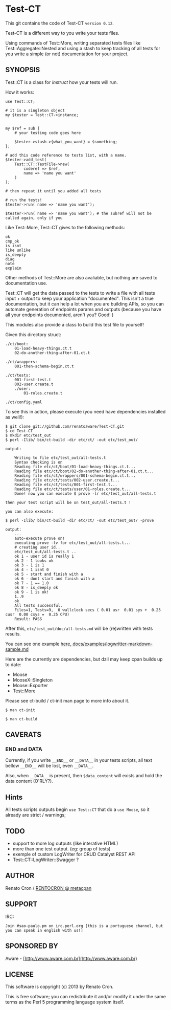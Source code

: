 Test-CT
=======

This git contains the code of Test-CT `version 0.12`.

Test-CT is a different way to you write your tests files.

Using commands of Test::More, writing separated tests files like Test::Aggregate::Nested
and using a stash to keep tracking of all tests for you write a simple (or not)
documentation for your project.


SYNOPSIS
--------

Test::CT is a class for *instruct* how your tests will run.

How it works:

    use Test::CT;

    # it is a singleton object
    my $tester = Test::CT->instance;


    my $ref = sub {
        # your testing code goes here

        $tester->stash->{what_you_want} = $something;
    };

    # add this code reference to tests list, with a name.
    $tester->add_test(
        Test::CT::TestFile->new(
            coderef => $ref,
            name => 'name you want'
        )
    );

    # then repeat it until you added all tests

    # run the tests!
    $tester->run( name => 'name you want');

    $tester->run( name => 'name you want'); # the subref will not be called again, only if you


Like Test::More, Test::CT gives to the following methods:

    ok
    cmp_ok
    is isnt
    like unlike
    is_deeply
    diag
    note
    explain

Other methods of Test::More are also avaliable, but nothing are saved to documentation use.

Test::CT will get the data passed to the tests to write a file with all tests input + output to keep
your application "documented". This isn't a true documentation, but it can help
a lot when you are building APIs, so you can automate generation of endpoints params and outputs (because you have all your endpoints documented, aren't you? Good! )

This modules also provide a class to build this test file to yourself!

Given this directory struct:

    ./ct/boot:
        01-load-heavy-things.ct.t
        02-do-another-thing-after-01.ct.t

    ./ct/wrappers:
        001-then-schema-begin.ct.t

    ./ct/tests:
        001-first-test.t
        002-user.create.t
        ./user:
            01-roles.create.t

    ./ct/config.yaml


To see this in action, please execute (you need have dependencies installed as well!):

    $ git clone git://github.com/renatoaware/Test-CT.git
    $ cd Test-CT
    $ mkdir etc/test_out
    $ perl -Ilib/ bin/ct-build -dir etc/ct/ -out etc/test_out/

    output:

        Writing to file etc/test_out/all-tests.t
        Syntax checking is on
        Reading file etc/ct/boot/01-load-heavy-things.ct.t...
        Reading file etc/ct/boot/02-do-another-thing-after-01.ct.t...
        Reading file etc/ct/wrappers/001-schema-begin.ct.t...
        Reading file etc/ct/tests/002-user.create.t...
        Reading file etc/ct/tests/001-first-test.t...
        Reading file etc/ct/tests/user/01-roles.create.t...
        Done! now you can execute $ prove -lr etc/test_out/all-tests.t

    then your test script will be on test_out/all-tests.t !

    you can also execute:

    $ perl -Ilib/ bin/ct-build -dir etc/ct/ -out etc/test_out/ -prove

    output:
        ...
        auto-execute prove on!
        executing prove -lv for etc/test_out/all-tests.t...
        # creating user id..
        etc/test_out/all-tests.t ..
        ok 1 - user id is really 1
        ok 2 - 1 looks ok
        ok 3 - 1 is 1
        ok 4 - 1 isnt 0
        ok 5 - start and finish with a
        ok 6 - dont start and finish with a
        ok 7 - 1 == 1.0
        ok 8 - is_deeply ok
        ok 9 - 1 is ok!
        1..9
        ok
        All tests successful.
        Files=1, Tests=9,  0 wallclock secs ( 0.01 usr  0.01 sys +  0.23 cusr  0.00 csys =  0.25 CPU)
        Result: PASS


After this, `etc/test_out/doc/all-tests.md` will be (re)written with tests results.

You can see one example [here, docs/examples/logwritter-markdown-sample.md](https://github.com/renatoaware/Test-CT/blob/master/docs/examples/logwritter-markdown-sample.md "Markdown Sample")


Here are the currently are dependencies, but dzil may keep cpan builds up to date:

* Moose
* MooseX::Singleton
* Moose::Exporter
* Test::More

Please see ct-build / ct-init man page to more info about it.

    $ man ct-init

    $ man ct-build


## CAVERATS

### __END__ and __DATA__

Currently, if you write `__END__` or `__DATA__` in your tests scripts, all text bellow `__END__` will be lost, even `__DATA__`.

Also, when `__DATA__` is present, then `$data_content` will exists and hold the data content (O'RLY?).

## Hints

All tests scripts outputs begin `use Test::CT` that do a `use Moose`, so it already are strict / warnings;


## TODO

* support to more log outputs (like interative HTML)
* more than one test output. (eg: group of tests)
* exemple of custom LogWriter for CRUD Catalyst REST API
* Test::CT::LogWriter::Swagger ?

## AUTHOR

Renato Cron / [RENTOCRON @ metacpan](https://metacpan.org/author/RENTOCRON)

## SUPPORT

IRC:

    Join #sao-paulo.pm on irc.perl.org [this is a portuguese channel, but you can speak in english with us!]

## SPONSORED BY

Aware - [http://www.aware.com.br](http://www.aware.com.br)


## LICENSE

This software is copyright (c) 2013 by Renato Cron.

This is free software; you can redistribute it and/or modify it under
the same terms as the Perl 5 programming language system itself.